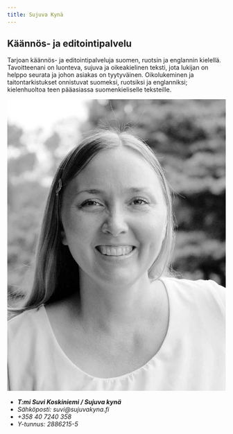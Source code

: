 ```yaml
---
title: Sujuva Kynä
---
```


## Käännös- ja editointipalvelu

Tarjoan käännös- ja editointipalveluja suomen, ruotsin ja englannin kielellä. Tavoitteenani on luonteva, sujuva ja oikeakielinen teksti, jota lukijan on helppo seurata ja johon asiakas on tyytyväinen. Oikolukeminen ja taitontarkistukset onnistuvat suomeksi, ruotsiksi ja englanniksi; kielenhuoltoa teen pääasiassa suomenkieliselle teksteille.

<address>
<img src="suvi_koskiniemi.jpg" alt="Suvi Koskiniemi">

<ul>
<li><b>T:mi Suvi Koskiniemi / Sujuva kynä</b></li>
<li>Sähköposti: suvi@sujuvakyna.fi</li>
<li>+358 40 7240 358</li>
<li>Y-tunnus: 2886215-5</li>
</ul>
</address>